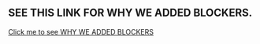 ## SEE THIS LINK FOR WHY WE ADDED BLOCKERS.
[Click me to see WHY WE ADDED BLOCKERS](https://github.com/Andrewshin-7th-technology-student/build-CI/tree/main?tab=readme-ov-file#updates-)
